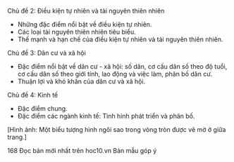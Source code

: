Chủ đề 2: Điều kiện tự nhiên và tài nguyên thiên nhiên
- Những đặc điểm nổi bật về điều kiện tự nhiên.
- Các loại tài nguyên thiên nhiên tiêu biểu.
- Thế mạnh và hạn chế của điều kiện tự nhiên và tài nguyên thiên nhiên.

Chủ đề 3: Dân cư và xã hội
- Đặc điểm nổi bật về dân cư - xã hội: số dân, cơ cấu dân số theo độ tuổi, cơ cấu dân số theo giới tính, lao động và việc làm, phân bố dân cư.
- Thuận lợi và khó khăn của dân cư và xã hội.

Chủ đề 4: Kinh tế
- Đặc điểm chung.
- Đặc điểm các ngành kinh tế: Tình hình phát triển và phân bố.

[Hình ảnh: Một biểu tượng hình ngôi sao trong vòng tròn được vẽ mờ ở giữa trang.]

168
Đọc bản mới nhất trên hoc10.vn                                                Bản mẫu góp ý